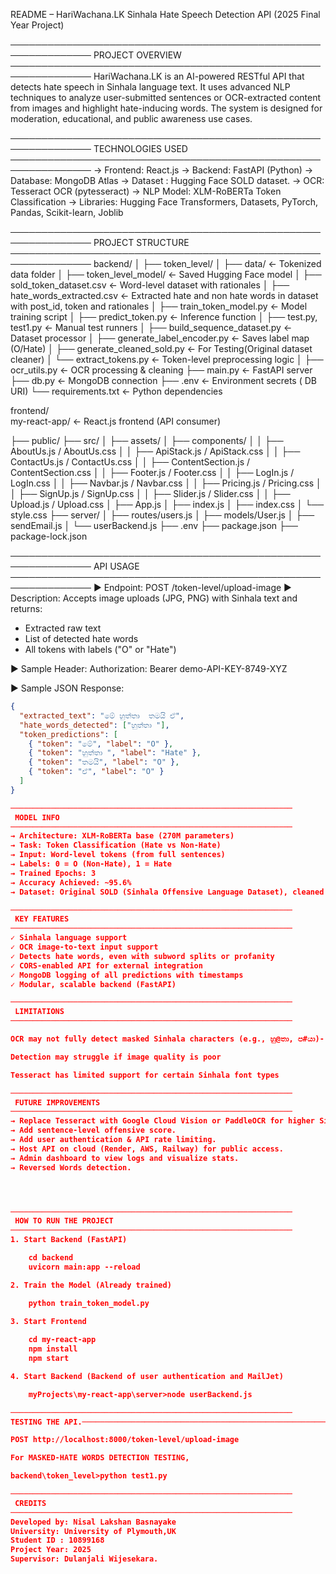 README – HariWachana.LK
Sinhala Hate Speech Detection API (2025 Final Year Project)

───────────────────────────────────────────────────────────────
 PROJECT OVERVIEW
───────────────────────────────────────────────────────────────
HariWachana.LK is an AI-powered RESTful API that detects hate speech in Sinhala language text. It uses advanced NLP techniques to analyze user-submitted sentences or OCR-extracted content from images and highlight hate-inducing words. The system is designed for moderation, educational, and public awareness use cases.

───────────────────────────────────────────────────────────────
 TECHNOLOGIES USED
───────────────────────────────────────────────────────────────
→ Frontend: React.js
→ Backend: FastAPI (Python)
→ Database: MongoDB Atlas
→ Dataset : Hugging Face SOLD dataset.
→ OCR: Tesseract OCR (pytesseract)
→ NLP Model: XLM-RoBERTa Token Classification
→ Libraries: Hugging Face Transformers, Datasets, PyTorch, Pandas, Scikit-learn, Joblib

───────────────────────────────────────────────────────────────
 PROJECT STRUCTURE
───────────────────────────────────────────────────────────────
backend/
│
├── token_level/
│   ├── data/                         ← Tokenized data folder
│   ├── token_level_model/            ← Saved Hugging Face model
│   ├── sold_token_dataset.csv        ← Word-level dataset with rationales
│   ├── hate_words_extracted.csv      ← Extracted hate and non hate words in dataset with post_id, token and rationales
│   ├── train_token_model.py          ← Model training script
│   ├── predict_token.py              ← Inference function
│   ├── test.py, test1.py             ← Manual test runners
│   ├── build_sequence_dataset.py     ← Dataset processor
│   ├── generate_label_encoder.py     ← Saves label map (O/Hate)
│   ├── generate_cleaned_sold.py      ← For Testing(Original dataset cleaner)
│   └── extract_tokens.py             ← Token-level preprocessing logic
│
├── ocr_utils.py                      ← OCR processing & cleaning
├── main.py                           ← FastAPI server
├── db.py                             ← MongoDB connection
├── .env                              ← Environment secrets ( DB URI)
└── requirements.txt                  ← Python dependencies

frontend/                    
my-react-app/                          ← React.js frontend (API consumer)

├── public/
├── src/
│   ├── assets/
│   ├── components/
│   │   ├── AboutUs.js / AboutUs.css
│   │   ├── ApiStack.js / ApiStack.css
│   │   ├── ContactUs.js / ContactUs.css
│   │   ├── ContentSection.js / ContentSection.css
│   │   ├── Footer.js / Footer.css
│   │   ├── LogIn.js / LogIn.css
│   │   ├── Navbar.js / Navbar.css
│   │   ├── Pricing.js / Pricing.css
│   │   ├── SignUp.js / SignUp.css
│   │   ├── Slider.js / Slider.css
│   │   ├── Upload.js / Upload.css
│   ├── App.js
│   ├── index.js
│   ├── index.css
│   └── style.css
├── server/
│   ├── routes/users.js
│   ├── models/User.js
│   ├── sendEmail.js
│   └── userBackend.js
├── .env
├── package.json
├── package-lock.json



───────────────────────────────────────────────────────────────
 API USAGE
───────────────────────────────────────────────────────────────
► Endpoint: POST /token-level/upload-image
► Description: Accepts image uploads (JPG, PNG) with Sinhala text and returns:
   - Extracted raw text
   - List of detected hate words
   - All tokens with labels ("O" or "Hate")

► Sample Header:
Authorization: Bearer demo-API-KEY-8749-XYZ

► Sample JSON Response:
```json
{
  "extracted_text": "මේ හුත්තා  තමයි ඒ",
  "hate_words_detected": ["හුත්තා "],
  "token_predictions": [
    { "token": "මේ", "label": "O" },
    { "token": "හුත්තා ", "label": "Hate" },
    { "token": "තමයි", "label": "O" },
    { "token": "ඒ", "label": "O" }
  ]
}

───────────────────────────────────────────────────────────────
 MODEL INFO
───────────────────────────────────────────────────────────────
→ Architecture: XLM-RoBERTa base (270M parameters)
→ Task: Token Classification (Hate vs Non-Hate)
→ Input: Word-level tokens (from full sentences)
→ Labels: 0 = O (Non-Hate), 1 = Hate
→ Trained Epochs: 3
→ Accuracy Achieved: ~95.6% 
→ Dataset: Original SOLD (Sinhala Offensive Language Dataset), cleaned version

───────────────────────────────────────────────────────────────
 KEY FEATURES
───────────────────────────────────────────────────────────────
✓ Sinhala language support
✓ OCR image-to-text input support
✓ Detects hate words, even with subword splits or profanity
✓ CORS-enabled API for external integration
✓ MongoDB logging of all predictions with timestamps
✓ Modular, scalable backend (FastAPI)

───────────────────────────────────────────────────────────────
 LIMITATIONS
───────────────────────────────────────────────────────────────

OCR may not fully detect masked Sinhala characters (e.g., හු@තා, ප#යා)- But we can test it in the test1.py file without OCR.

Detection may struggle if image quality is poor

Tesseract has limited support for certain Sinhala font types

───────────────────────────────────────────────────────────────
 FUTURE IMPROVEMENTS
───────────────────────────────────────────────────────────────
→ Replace Tesseract with Google Cloud Vision or PaddleOCR for higher Sinhala OCR accuracy.
→ Add sentence-level offensive score.
→ Add user authentication & API rate limiting.
→ Host API on cloud (Render, AWS, Railway) for public access.
→ Admin dashboard to view logs and visualize stats.
→ Reversed Words detection.




───────────────────────────────────────────────────────────────
 HOW TO RUN THE PROJECT
───────────────────────────────────────────────────────────────
1. Start Backend (FastAPI)

	cd backend
	uvicorn main:app --reload

2. Train the Model (Already trained)

	python train_token_model.py

3. Start Frontend	
	
	cd my-react-app
	npm install
	npm start

4. Start Backend (Backend of user authentication and MailJet)

	myProjects\my-react-app\server>node userBackend.js

───────────────────────────────────────────────────────────────
TESTING THE API.───────────────────────────────────────────────────────────────

POST http://localhost:8000/token-level/upload-image

For MASKED-HATE WORDS DETECTION TESTING,

backend\token_level>python test1.py

───────────────────────────────────────────────────────────────
 CREDITS
───────────────────────────────────────────────────────────────
Developed by: Nisal Lakshan Basnayake
University: University of Plymouth,UK
Student ID : 10899168
Project Year: 2025
Supervisor: Dulanjali Wijesekara.
